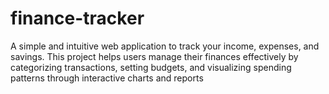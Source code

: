 # finance-tracker
A simple and intuitive web application to track your income, expenses, and savings. This project helps users manage their finances effectively by categorizing transactions, setting budgets, and visualizing spending patterns through interactive charts and reports
